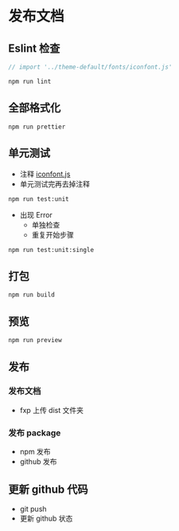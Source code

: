 # 发布文档

## Eslint 检查

```JavaScript
// import '../theme-default/fonts/iconfont.js'
```

```Basic
npm run lint
```

## 全部格式化

```Basic
npm run prettier
```

## 单元测试

- 注释 [iconfont.js](./packages/MeLoading/hooks.ts)
- 单元测试完再去掉注释

```Basic
npm run test:unit
```

- 出现 Error
  - 单独检查
  - 重复开始步骤

```Basic
npm run test:unit:single
```

## 打包

```Basic
npm run build
```

## 预览

```Basic
npm run preview
```

## 发布

### 发布文档

- fxp 上传 dist 文件夹

### 发布 package

- npm 发布
- github 发布

## 更新 github 代码

- git push
- 更新 github 状态
